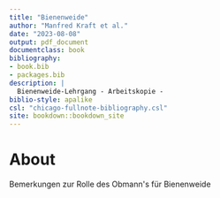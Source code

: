 ```yaml
--- 
title: "Bienenweide"
author: "Manfred Kraft et al."
date: "2023-08-08"
output: pdf_document
documentclass: book
bibliography:
- book.bib
- packages.bib
description: |
  Bienenweide-Lehrgang - Arbeitskopie -
biblio-style: apalike
csl: "chicago-fullnote-bibliography.csl"
site: bookdown::bookdown_site
---
```


# About

Bemerkungen zur Rolle des Obmann's für Bienenweide
